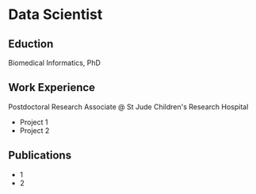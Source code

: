 # Data Scientist

## Eduction
Biomedical Informatics, PhD

## Work Experience
Postdoctoral Research Associate @ St Jude Children's Research Hospital
- Project 1
- Project 2
## Publications
- 1
- 2

